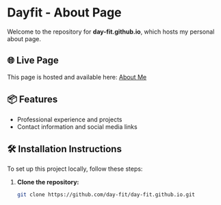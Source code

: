 # Dayfit - About Page

Welcome to the repository for **day-fit.github.io**, which hosts my personal about page.

## 🌐 Live Page
This page is hosted and available here: [About Me](https://day-fit.github.io)

## 📦 Features
- Professional experience and projects
- Contact information and social media links

## 🛠️ Installation Instructions
To set up this project locally, follow these steps:

1. **Clone the repository:**
   ```bash
   git clone https://github.com/day-fit/day-fit.github.io.git

